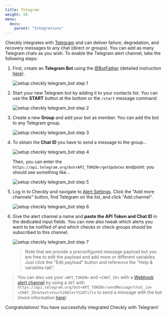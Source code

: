 ```yaml
---
title: Telegram
weight: 58
menu:
  docs:
    parent: "Integrations"
---
```


Checkly integrates with [Telegram](https://telegram.org/) and can 
deliver failure, degradation, and recovery messages to any chat (direct or groups). You can add as many Telegram chats as you wish.
To enable the Telegram alert channel, take the following steps:

1. First, create an **Telegram Bot** using the [@BotFather](https://t.me/botfather) (detailed instruction [here](https://core.telegram.org/bots)).
   
   ![setup checkly telegram_bot step 1](/docs/images/integrations/telegram/telegram_step1.png)

2. Start your new Telegram bot by adding it to your contacts list. You can use the **START** button at the bottom or the `/start` message command.

   ![setup checkly telegram_bot step 2](/docs/images/integrations/telegram/telegram_step2.png)

3. Create a new **Group** and add your bot as member. You can add the bot to any Telegram group.
   
   ![setup checkly telegram_bot step 3](/docs/images/integrations/telegram/telegram_step3.png)

4. To obtain the **Chat ID** you have to send a message to the group...

   ![setup checkly telegram_bot step 4](/docs/images/integrations/telegram/telegram_step4.png)

   Then, you can enter the `https://api.telegram.org/bot<API_TOKEN>/getUpdates` endpoint: you should see something like...

   ![setup checkly telegram_bot step 5](/docs/images/integrations/telegram/telegram_step5.png)

5. Log in to Checkly and navigate to [Alert Settings](https://app.checklyhq.com/alert-settings). 
   Click the "Add more channels" button, find Telegram on the list, and click "Add channel".

   ![setup checkly telegram_bot step 6](/docs/images/integrations/telegram/telegram_step6.png)


6. Give the alert channel a name and **paste the API Token and Chat ID** in the dedicated input fields. You can now also tweak
which alerts you want to be notified of and which checks or check groups should be subscribed to this channel.

   ![setup checkly telegram_bot step 7](/docs/images/integrations/telegram/telegram_step7.png)

   > Note that we provide a preconfigured message payload but you are free to edit the payload and add more or different
   > variables. Just click the "Edit payload" button and reference the "Help & variables tab".


> You can also use your `<API_TOKEN>` and `<CHAT_ID>` with a [Webhook alert channel](/docs/alerting/webhooks) by using a `GET` with `https://api.telegram.org/bot<API_TOKEN>/sendMessage?chat_id=<CHAT_ID>&text=Your%20Alert%20Title` to send a message with the bot (more information [here](https://core.telegram.org/bots/api#sendmessage))

Congratulations! You have successfully integrated Checkly with Telegram!
